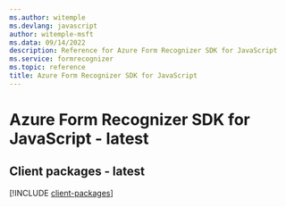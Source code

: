 ```yaml
---
ms.author: witemple
ms.devlang: javascript
author: witemple-msft
ms.data: 09/14/2022
description: Reference for Azure Form Recognizer SDK for JavaScript
ms.service: formrecognizer
ms.topic: reference
title: Azure Form Recognizer SDK for JavaScript
---
```

# Azure Form Recognizer SDK for JavaScript - latest

## Client packages - latest
[!INCLUDE [client-packages](form-recognizer-client-index.md)]